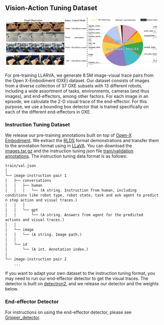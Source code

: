 ## Vision-Action Tuning Dataset
<p align="center"> <img src='dataset.jpg' align="center" > </p>
For pre-training LLARVA, we generate 8.5M image-visual trace pairs from the Open X-Embodiment (OXE) dataset. Our dataset consists of images from a diverse collection of 37 OXE subsets with 13 different robots, including a wide assortment of tasks, environments, cameras (and thus images), and end-effectors, among other factors. For each image in an episode, we calculate the 2-D visual trace of the end-effector. For this purpose, we use a bounding box detector that is trained specifically on each of the different end-effectors in OXE.


### Instruction Tuning Dataset
We release our pre-training annotations built on top of [Open-X Embodiment](https://github.com/google-deepmind/open_x_embodiment). We extract the [RLDS](https://github.com/google-research/rlds#dataset-format) format
demonstrations and transfer them to the annotation format using in [LLaVA](https://github.com/haotian-liu/LLaVA/blob/main/docs/Data.md). You can download the [images.tar.gz](https://drive.google.com/file/d/1M6DEuU8pQ9n94lcjKIxQuIFPMx0NXJiE/view?usp=sharing) and the instruction tuning json file [train/validation annotations](https://drive.google.com/drive/folders/1du-MdMQfL5x-lsjnQ9ig1b5ddxxl8xR0?usp=sharing). The instruction tuning data format is as follows:

```angular2html
train/val.json
│ 
└── image-instruction pair 1
│   ├── conversations 
│   │   ├── human 
│   │   │   └── (A string. Instruction from human, including conditions like robot type, robot state, task and ask agent to predict n step action and visual traces.)
│   │   │
│   │   └── gpt
│   │       └── (A string. Answers from agent for the predicted actions and visual traces.)
│   │
│   └── image
│   │   └── (A string. Image path.)
│   │
│   └── id 
│       └── (A int. Annotation index.)         
│
└── image-instruction pair 2
    ... 
```

If you want to adapt your own dataset to the instruction tuning format, you may need to run our end-effector detector to get the visual
traces. The detector is built on [detectron2](https://github.com/facebookresearch/detectron2), and we release our detector and the weights below. 


### End-effector Detector

For instructions on using the end-effector detector, please see [Gripper_detector](https://github.com/Dantong88/Gripper_detector).

